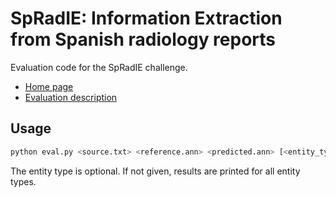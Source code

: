 # SpRadIE: Information Extraction from Spanish radiology reports

Evaluation code for the SpRadIE challenge.

* [Home page](https://sites.google.com/view/spradie-2020)
* [Evaluation description](https://sites.google.com/view/spradie-2020/evaluation)

## Usage

```bash
python eval.py <source.txt> <reference.ann> <predicted.ann> [<entity_type>]
```

The entity type is optional. If not given, results are printed for all entity types.
